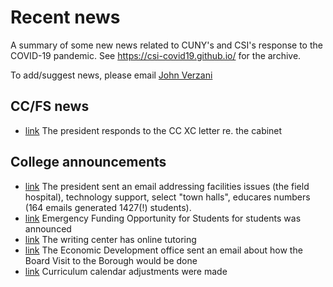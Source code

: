 # Recent news

A summary of some new news related to CUNY's and CSI's response to the COVID-19 pandemic. See https://csi-covid19.github.io/ for the archive.

To add/suggest news, please email [John Verzani](mailto:jverzani@gmail.com)


## CC/FS news

* [link](/CCFS/4-2-president-responds) The president responds to the CC XC letter re. the cabinet

## College announcements


* [link](/College/4-3-president-email) The president sent an email addressing facilities issues (the field hospital), technology support, select "town halls", educares numbers (164 emails generated 1427(!) students).
* [link](/College/4-2-funding-students) Emergency Funding Opportunity for Students   for students  was announced
* [link](/College/4-2-writing) The writing center has online tutoring
* [link](/College/4-2-economic-development) The Economic Development office sent an email about how the Board Visit to the Borough  would be done
* [link](/College/4-2-curriculum-calendar) Curriculum   calendar adjustments  were made
